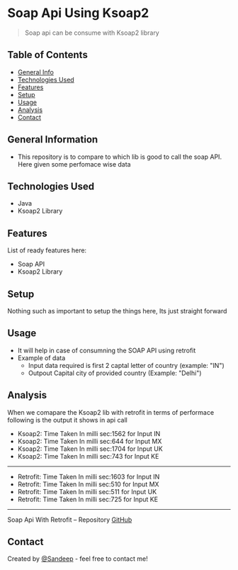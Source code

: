 # Soap Api Using Ksoap2
> Soap api can be consume with Ksoap2 library

## Table of Contents
* [General Info](#general-information)
* [Technologies Used](#technologies-used)
* [Features](#features)
* [Setup](#setup)
* [Usage](#usage)
* [Analysis](#analysis)
* [Contact](#contact)
<!-- * [License](#license) -->


## General Information
- This repository is to compare to which lib is good to call the soap API. Here given some perfomace wise data


## Technologies Used
- Java
- Ksoap2 Library


## Features
List of ready features here:
- Soap API
- Ksoap2 Library


## Setup
Nothing such as important to setup the things here, Its just straight forward


## Usage
- It will help in case of consumning the SOAP API using retrofit
- Example of data
    - Input data required is first 2 captal letter of country (example: "IN")
    - Outpout Capital city of provided country (Example: "Delhi")

## Analysis 
When we comapare the Ksoap2 lib with retrofit in terms of performace following is the output it shows in api call

  - Ksoap2: Time Taken In milli sec:1562 for Input IN
  - Ksoap2: Time Taken In milli sec:644 for Input MX
  - Ksoap2: Time Taken In milli sec:1704 for Input UK
  - Ksoap2: Time Taken In milli sec:743 for Input KE
---------------------------------------------------------
  - Retrofit: Time Taken In milli sec:1603 for Input IN
  - Retrofit: Time Taken In milli sec:510 for Input MX
  - Retrofit: Time Taken In milli sec:511 for Input UK
  - Retrofit: Time Taken In milli sec:725 for Input KE

---------------------------------------------------------

Soap Api With Retrofit – Repository [GitHub](https://github.com/SandeepSatpute9271/Soap_API_with_retrofit) 


## Contact
Created by [@Sandeep](https://sandeepksatpute.wixsite.com/resume) - feel free to contact me!


<!-- Optional -->
<!-- ## License -->
<!-- This project is open source and available under the [... License](). -->

<!-- You don't have to include all sections - just the one's relevant to your project -->
